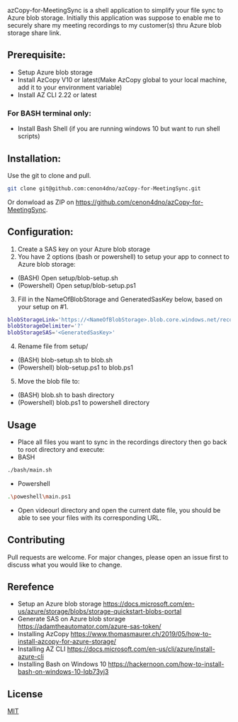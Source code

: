 azCopy-for-MeetingSync is a shell application to simplify your file sync to Azure blob storage.
Initially this application was suppose to enable me to securely share my meeting recordings to my customer(s) thru Azure blob storage share link.

## Prerequisite:
- Setup Azure blob storage
- Install AzCopy V10 or latest(Make AzCopy global to your local machine, add it to your environment variable)
- Install AZ CLI 2.22 or latest
### For BASH terminal only:
- Install Bash Shell (if you are running windows 10 but want to run shell scripts)

## Installation:
Use the git to clone and pull.
```bash
git clone git@github.com:cenon4dno/azCopy-for-MeetingSync.git
```
Or donwload as ZIP on https://github.com/cenon4dno/azCopy-for-MeetingSync.

## Configuration:
1. Create a SAS key on your Azure blob storage      
2. You have 2 options (bash or powershell) to setup your app to connect to Azure blob storage:
- (BASH) Open setup/blob-setup.sh 
- (Powershell) Open setup/blob-setup.ps1
3. Fill in the NameOfBlobStorage and GeneratedSasKey below, based on your setup on #1. 
```bash
blobStorageLink='https://<NameOfBlobStorage>.blob.core.windows.net/recordings'
blobStorageDelimiter='?'
blobStorageSAS='<GeneratedSasKey>'
```
4. Rename file from setup/
- (BASH) blob-setup.sh to blob.sh
- (Powershell) blob-setup.ps1 to blob.ps1
5. Move the blob file to:
- (BASH) blob.sh to bash directory
- (Powershell) blob.ps1 to powershell directory

## Usage
- Place all files you want to sync in the recordings directory then go back to root directory and execute:
- BASH
```bash
./bash/main.sh
```
- Powershell
```bash
.\poweshell\main.ps1
```
- Open videourl directory and open the current date file, you should be able to see your files with its corresponding URL.

## Contributing
Pull requests are welcome. For major changes, please open an issue first to discuss what you would like to change.

## Rerefence
- Setup an Azure blob storage https://docs.microsoft.com/en-us/azure/storage/blobs/storage-quickstart-blobs-portal
- Generate SAS on Azure blob storage https://adamtheautomator.com/azure-sas-token/
- Installing AzCopy https://www.thomasmaurer.ch/2019/05/how-to-install-azcopy-for-azure-storage/
- Installing AZ CLI https://docs.microsoft.com/en-us/cli/azure/install-azure-cli
- Installing Bash on Windows 10 https://hackernoon.com/how-to-install-bash-on-windows-10-lqb73yj3

## License
[MIT](https://choosealicense.com/licenses/mit/)
